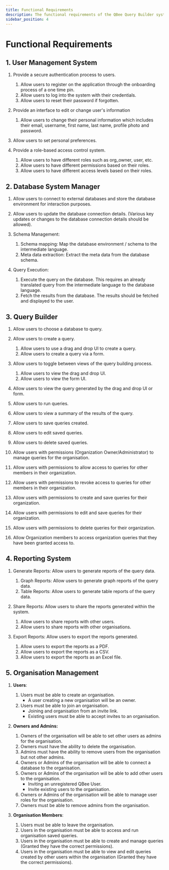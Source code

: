 ```yaml
---
title: Functional Requirements
description: The functional requirements of the QBee Query Builder system
sidebar_position: 4
---
```


# Functional Requirements

## 1. User Management System

1. Provide a secure authentication process to users.

   1. Allow users to register on the application through the onboarding process of a one time pin.
   2. Allow users to log into the system with their credentials.
   3. Allow users to reset their password if forgotten.

2. Provide an interface to edit or change user's information

   1. Allow users to change their personal information which includes their email, username, first name, last name, profile photo and password.

3. Allow users to set personal preferences.

4. Provide a role-based access control system.
   1. Allow users to have different roles such as org_owner, user, etc.
   2. Allow users to have different permissions based on their roles.
   3. Allow users to have different access levels based on their roles.

## 2. Database System Manager

1. Allow users to connect to external databases and store the database environment for interaction purposes.

2. Allow users to update the database connection details. (Various key updates or changes to the database connection details should be allowed).

3. Schema Management:

   1. Schema mapping: Map the database environment / schema to the intermediate language.
   2. Meta data extraction: Extract the meta data from the database schema.

4. Query Execution:
   1. Execute the query on the database. This requires an already translated query from the intermediate language to the database language.
   2. Fetch the results from the database. The results should be fetched and displayed to the user.

## 3. Query Builder

1. Allow users to choose a database to query.

2. Allow users to create a query.

   1. Allow users to use a drag and drop UI to create a query.
   2. Allow users to create a query via a form.

3. Allow users to toggle between views of the query building process.
   
   1. Allow users to view the drag and drop UI.
   2. Allow users to view the form UI.

4. Allow users to view the query generated by the drag and drop UI or form.

5. Allow users to run queries.

6. Allow users to view a summary of the results of the query.

7. Allow users to save queries created.

8. Allow users to edit saved queries.

9. Allow users to delete saved queries.

10. Allow users with permissions (Organization Owner/Administrator) to manage queries for the organisation.
   
   1. Allow users with permissions to allow access to queries for other members in their organization.
   2. Allow users with permissions to revoke access to queries for other members in their organization.
   3. Allow users with permissions to create and save queries for their organization.
   4. Allow users with permissions to edit and save queries for their organization.
   5. Allow users with permissions to delete queries for their organization.

11. Allow Organization members to access organization queries that they have been granted access to.

## 4. Reporting System

1. Generate Reports: Allow users to generate reports of the query data.

   1. Graph Reports: Allow users to generate graph reports of the query data.
   2. Table Reports: Allow users to generate table reports of the query data.

2. Share Reports: Allow users to share the reports generated within the system.
   1. Allow users to share reports with other users.
   2. Allow users to share reports with other organisations.
3. Export Reports: Allow users to export the reports generated.
   1. Allow users to export the reports as a PDF.
   2. Allow users to export the reports as a CSV.
   3. Allow users to export the reports as an Excel file.

## 5. Organisation Management

1. **Users**:

   1. Users must be able to create an organisation.
      - A user creating a new organisation will be an owner.
   1. Users must be able to join an organisation.
      - Joining and organisation from an invite link.
      - Existing users must be able to accept invites to an organisation.

2. **Owners and Admins:**

   1. Owners of the organisation will be able to set other users as admins for the organisation.
   2. Owners must have the ability to delete the organisation.
   3. Admins must have the ability to remove users from the organisation but not other admins.
   4. Owners or Admins of the organisation will be able to connect a database to the organisation.
   5. Owners or Admins of the organisation will be able to add other users to the organisation.
      - Inviting an unregistered QBee User.
      - Invite existing users to the organisation.
   6. Owners or Admins of the organisation will be able to manage user roles for the organisation.
   7. Owners must be able to remove admins from the organisation.

3. **Organisation Members**:

   1. Users must be able to leave the organisation.
   2. Users in the organisation must be able to access and run organisation saved queries.
   3. Users in the organisation must be able to create and manage queries (Granted they have the correct permissions).
   4. Users in the organisation must be able to view and edit queries created by other users within the organisation (Granted they have the correct permissions).

